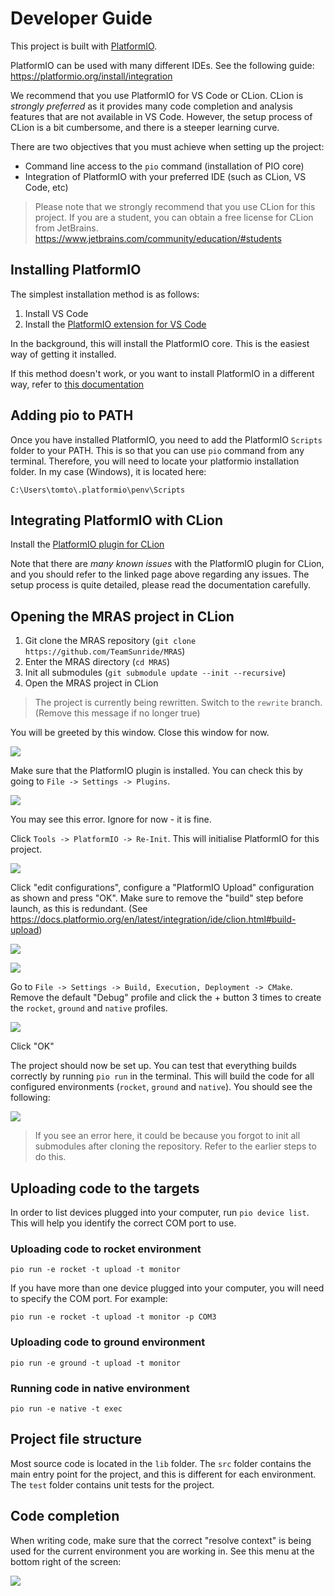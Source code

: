 # Developer Guide

This project is built with [PlatformIO](https://platformio.org/).

PlatformIO can be used with many different IDEs. See the following guide: https://platformio.org/install/integration

We recommend that you use PlatformIO for VS Code or CLion. CLion is _strongly preferred_ as it provides many code 
completion and analysis features that are not available in VS Code. However, the setup process of CLion is a bit 
cumbersome, and there is a steeper learning curve.

There are two objectives that you must achieve when setting up the project:
- Command line access to the `pio` command (installation of PIO core)
- Integration of PlatformIO with your preferred IDE (such as CLion, VS Code, etc)

> Please note that we strongly recommend that you use CLion for this project. If you are a student, you can obtain 
> a free license for CLion from JetBrains. https://www.jetbrains.com/community/education/#students

## Installing PlatformIO

The simplest installation method is as follows:

1. Install VS Code
2. Install the [PlatformIO extension for VS Code](https://marketplace.visualstudio.com/items?itemName=platformio.platformio-ide)

In the background, this will install the PlatformIO core. This is the easiest way of getting it installed.

If this method doesn't work, or you want to install PlatformIO in a different way, refer to 
[this documentation](https://platformio.org/install/cli)

## Adding pio to PATH

Once you have installed PlatformIO, you need to add the PlatformIO `Scripts` folder to your PATH. This is so that you 
can use `pio` command from any terminal. Therefore, you will need to locate your platformio installation folder. 
In my case (Windows), it is located here:

    C:\Users\tomto\.platformio\penv\Scripts

## Integrating PlatformIO with CLion

Install the [PlatformIO plugin for CLion](https://docs.platformio.org/en/latest/integration/ide/clion.html)

Note that there are _many known issues_ with the PlatformIO plugin for CLion, and you should refer to the linked page 
above regarding any issues. The setup process is quite detailed, please read the documentation carefully.

## Opening the MRAS project in CLion

1. Git clone the MRAS repository (`git clone https://github.com/TeamSunride/MRAS`)
2. Enter the MRAS directory (`cd MRAS`)
3. Init all submodules (`git submodule update --init --recursive`)
4. Open the MRAS project in CLion

> The project is currently being rewritten. Switch to the `rewrite` branch. (Remove this message if no longer true)

You will be greeted by this window. Close this window for now.

![](images/clion_open_new_project.png)

Make sure that the PlatformIO plugin is installed. You can check this by going to `File -> Settings -> Plugins`.

![](images/clion_start_error_dont_worry.png)

You may see this error. Ignore for now - it is fine.

Click `Tools -> PlatformIO -> Re-Init`. This will initialise PlatformIO for this project.

![](images/pio_reinit.png)

Click "edit configurations", configure a "PlatformIO Upload" configuration as shown and press "OK". Make sure to remove 
the "build" step before launch, as this is redundant. (See https://docs.platformio.org/en/latest/integration/ide/clion.html#build-upload)

![](images/edit_configurations.png)

![](images/edit_configurations_2.png)

Go to `File -> Settings -> Build, Execution, Deployment -> CMake`. Remove the default "Debug" profile and click the + 
button 3 times to create the `rocket`, `ground` and `native` profiles.

![](images/cmake_profiles.png)

Click "OK"

The project should now be set up. You can test that everything builds correctly by running `pio run` in the terminal. 
This will build the code for all configured environments (`rocket`, `ground` and `native`). You should see the 
following: 

![](images/pio_run_success.png)


> If you see an error here, it could be because you forgot to init all submodules after cloning the repository. Refer 
> to the earlier steps to do this.

## Uploading code to the targets

In order to list devices plugged into your computer, run `pio device list`. This will help you identify the correct COM 
port to use.

### Uploading code to rocket environment

    pio run -e rocket -t upload -t monitor

If you have more than one device plugged into your computer, you will need to specify the COM port. For example:

    pio run -e rocket -t upload -t monitor -p COM3

### Uploading code to ground environment

    pio run -e ground -t upload -t monitor

### Running code in native environment

    pio run -e native -t exec

## Project file structure

Most source code is located in the `lib` folder. The `src` folder contains the main entry point for the project, and 
this is different for each environment. The `test` folder contains unit tests for the project.

## Code completion

When writing code, make sure that the correct "resolve context" is being used for the current environment you are 
working in. See this menu at the bottom right of the screen:

![](images/resolve_context.png)